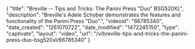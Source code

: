{
    "title": "Breville -- Tips and Tricks: The Panini Press \"Duo\" BSG520XL",
    "description": "Breville's Adele Schober demonstrates the features and functionality of the Panini Press \"Duo\".",
    "videoid": "66785340",
    "date_created": "1261070722",
    "date_modified": "1472245150",
    "type": "captivate",
    "layout": "video",
    "url": "\/v\/breville-tips-and-tricks-the-panini-press-duo-bsg520xl\/66785340"
}